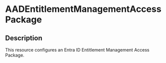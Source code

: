 
# AADEntitlementManagementAccessPackage

## Description

This resource configures an Entra ID Entitlement Management Access Package.
